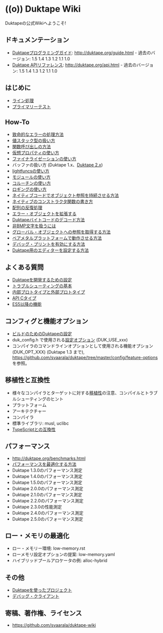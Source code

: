 # ((o)) Duktape Wiki

Duktapeの公式Wikiへようこそ!

## ドキュメンテーション

- [Duktapeプログラミングガイド](https://dolphilia.github.io/japanese_translation/duktape/guide/): http://duktape.org/guide.html - 過去のバージョン: 1.5 1.4 1.3 1.2 1.1 1.0
- [Duktape APIリファレンス](https://dolphilia.github.io/japanese_translation/duktape/api/): http://duktape.org/api.html - 過去のバージョン: 1.5 1.4 1.3 1.2 1.1 1.0


## はじめに

- [ライン処理](process_lines.md)
- [プライマリーテスト](prime_test.md)


## How-To

- [致命的なエラーの処理方法](how_to_handle_fatal_errors.md)
- [値スタック型の扱い方](how_to_work_with_calue_stack_types.md)
- [関数呼び出しの方法](how_to_make_function_calls.md)
- [仮想プロパティの使い方](how_to_use_virtual_properties.md)
- [ファイナライゼーションの使い方](how_to_use_finalization.md)
- バッファの扱い方 (Duktape 1.x、[Duktape 2.x](how_to_work_with_buffers_in_duktape_2x.md))
- [lightfuncsの使い方](how_to_work_with_lightfuncs.md)
- [モジュールの使い方](how_to_modules.md)
- [コルーチンの使い方](how_to_coroutines.md)
- [ロギングの使い方](how_to_use_logging.md)
- [ネイティブコードでオブジェクト参照を持続させる方法](how_to_persist_object_references_in_native_code.md)
- [ネイティブのコンストラクタ関数の書き方](how_to_write_a_native_constructor_function.md)
- [配列の反復処理](how_to_iterate_over_an_array.md)
- [エラー・オブジェクトを拡張する](how_to_augment_error_objects.md)
- [Duktapeバイトコードのデコード方法](how_to_decode_duktape_bytecode.md)
- [非BMP文字を扱うには](how_to_work_with_non-bmp_characters.md)
- [グローバル・オブジェクトへの参照を取得する方法](how_to_get_a_reference_to_the_global_object.md)
- [ベアメタルプラットフォームで動作させる方法](how_to_run_on_bare_metal_platforms.md)
- [デバッグ・プリントを有効にする方法](how_to_enable_debug_prints.md)
- [Duktape用のエディターを設定する方法](how_to_configure_your_editor_for_duktape.md)


## よくある質問

- [Duktapeを開発するための設定](development_setup_for_developing_duktape.md)
- [トラブルシューティングの基本](troubleshooting_basics.md)
- [内部プロトタイプと外部プロトタイプ](internal_and_external_prototype.md)
- [API Cタイプ](api_c_types.md)
- [ES5以降の機能](post-es5_features.md)


## コンフィグと機能オプション

- [ビルドのためのDuktapeの設定](congifuring_duktape_for_build.md)
- duk_config.h で使用される[設定オプション](config_options.md) (DUK_USE_xxx)
- コンパイラのコマンドラインオプションとして使用される機能オプション (DUK_OPT_XXX) (Duktape 1.3 まで), https://github.com/svaarala/duktape/tree/master/config/feature-options を参照。


## 移植性と互換性

- 様々なコンパイラとターゲットに対する[移植性](portability.md)の注意、コンパイルとトラブルシューティングのヒント
- プラットフォーム
- アーキテクチャー
- コンパイラ
- 標準ライブラリ: musl, uclibc
- [TypeScriptとの互換性](compatibility_with_typescript.md)


## パフォーマンス

- http://duktape.org/benchmarks.html
- [パフォーマンスを最適化する方法](how_to_optimize_performance.md)
- Duktape 1.3.0のパフォーマンス測定
- Duktape 1.4.0のパフォーマンス測定
- Duktape 1.5.0のパフォーマンス測定
- Duktape 2.0.0のパフォーマンス測定
- Duktape 2.1.0のパフォーマンス測定
- Duktape 2.2.0のパフォーマンス測定
- Duktape 2.3.0の性能測定
- Duktape 2.4.0のパフォーマンス測定
- Duktape 2.5.0のパフォーマンス測定


## ロー・メモリの最適化

- ロー・メモリー環境: low-memory.rst
- ローメモリ設定オプションの提案: low-memory.yaml
- ハイブリッドプールアロケータの例: alloc-hybrid


## その他

- [Duktapeを使ったプロジェクト](projects_using_duktape.md)
- [デバッグ・クライアント](debug_clients.md)


## 寄稿、著作権、ライセンス

- https://github.com/svaarala/duktape-wiki